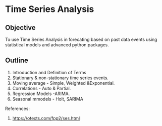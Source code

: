 # Time Series Analysis

## Objective
To use Time Series Analysis in forecating based on past data events using statistical models and advanced python packages.

## Outline
1. Introduction and Definition of Terms
2. Stationary & non-stationary time series events.
3. Moving average - Simple, Weighted &Exponential.
4. Correlations - Auto & Partial.
5. Regression Models -ARIMA.
6. Seasonal mmodels - Holt, SARIMA
   

References:<br>
1. https://otexts.com/fpp2/ses.html
